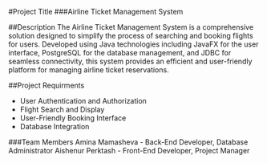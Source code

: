 #Project Title
###Airline Ticket Management System

##Description
The Airline Ticket Management System is a comprehensive solution designed to simplify the process of searching and booking flights for users. Developed using Java technologies including JavaFX for the user interface, PostgreSQL for the database management, and JDBC for seamless connectivity, this system provides an efficient and user-friendly platform for managing airline ticket reservations.

##Project Requirments
* User Authentication and Authorization
* Flight Search and Display
* User-Friendly Booking Interface
* Database Integration

###Team Members
Amina Mamasheva - Back-End Developer, Database Administrator 
Aishenur Perktash - Front-End Developer, Project Manager
